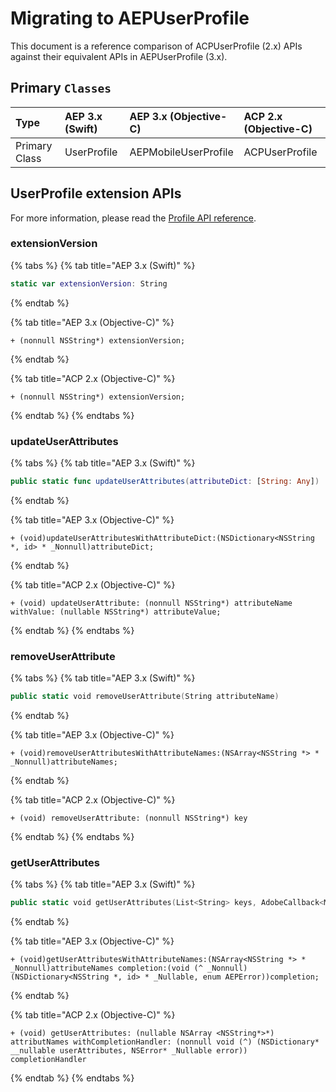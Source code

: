 # Migrating to AEPUserProfile

This document is a reference comparison of ACPUserProfile \(2.x\) APIs against their equivalent APIs in AEPUserProfile \(3.x\).

## Primary `Classes`

| Type | AEP 3.x \(Swift\) | AEP 3.x \(Objective-C\) | ACP 2.x \(Objective-C\) |
| :--- | :--- | :--- | :--- |
| Primary Class | UserProfile | AEPMobileUserProfile | ACPUserProfile |

## UserProfile extension APIs

For more information, please read the [Profile API reference](https://aep-sdks.gitbook.io/docs/foundation-extensions/profile/profile-api-references).

### extensionVersion

{% tabs %}
{% tab title="AEP 3.x \(Swift\)" %}
```swift
static var extensionVersion: String
```
{% endtab %}

{% tab title="AEP 3.x \(Objective-C\)" %}
```text
+ (nonnull NSString*) extensionVersion;
```
{% endtab %}

{% tab title="ACP 2.x \(Objective-C\)" %}
```text
+ (nonnull NSString*) extensionVersion;
```
{% endtab %}
{% endtabs %}

### updateUserAttributes

{% tabs %}
{% tab title="AEP 3.x \(Swift\)" %}
```swift
public static func updateUserAttributes(attributeDict: [String: Any])
```
{% endtab %}

{% tab title="AEP 3.x \(Objective-C\)" %}
```text
+ (void)updateUserAttributesWithAttributeDict:(NSDictionary<NSString *, id> * _Nonnull)attributeDict;
```
{% endtab %}

{% tab title="ACP 2.x \(Objective-C\)" %}
```text
+ (void) updateUserAttribute: (nonnull NSString*) attributeName withValue: (nullable NSString*) attributeValue;
```
{% endtab %}
{% endtabs %}

### removeUserAttribute

{% tabs %}
{% tab title="AEP 3.x \(Swift\)" %}
```swift
public static void removeUserAttribute(String attributeName)
```
{% endtab %}

{% tab title="AEP 3.x \(Objective-C\)" %}
```text
+ (void)removeUserAttributesWithAttributeNames:(NSArray<NSString *> * _Nonnull)attributeNames;
```
{% endtab %}

{% tab title="ACP 2.x \(Objective-C\)" %}
```text
+ (void) removeUserAttribute: (nonnull NSString*) key
```
{% endtab %}
{% endtabs %}

### getUserAttributes

{% tabs %}
{% tab title="AEP 3.x \(Swift\)" %}
```swift
public static void getUserAttributes(List<String> keys, AdobeCallback<Map<String, Object>> callback)
```
{% endtab %}

{% tab title="AEP 3.x \(Objective-C\)" %}
```text
+ (void)getUserAttributesWithAttributeNames:(NSArray<NSString *> * _Nonnull)attributeNames completion:(void (^ _Nonnull)(NSDictionary<NSString *, id> * _Nullable, enum AEPError))completion;
```
{% endtab %}

{% tab title="ACP 2.x \(Objective-C\)" %}
```text
+ (void) getUserAttributes: (nullable NSArray <NSString*>*) attributNames withCompletionHandler: (nonnull void (^) (NSDictionary* __nullable userAttributes, NSError* _Nullable error)) completionHandler
```
{% endtab %}
{% endtabs %}

